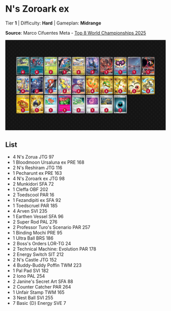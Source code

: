 # N's Zoroark ex

Tier **1** | Difficulty: **Hard** | Gameplan: **Midrange**

**Source**: Marco Cifuentes Meta - [Top 8 World Championships 2025](https://limitlesstcg.com/decks/list/18923)

![decklist](../../!Images/Standard/18SVI-BBWF/N%27s%20Zoroark%20ex.png)

## List
* 4 N's Zorua JTG 97
* 1 Bloodmoon Ursaluna ex PRE 168
* 2 N's Reshiram JTG 116
* 1 Pecharunt ex PRE 163
* 4 N's Zoroark ex JTG 98
* 2 Munkidori SFA 72
* 1 Cleffa OBF 202
* 2 Toedscool PAR 16
* 1 Fezandipiti ex SFA 92
* 1 Toedscruel PAR 185
* 4 Arven SVI 235
* 1 Earthen Vessel SFA 96
* 2 Super Rod PAL 276
* 2 Professor Turo's Scenario PAR 257
* 1 Binding Mochi PRE 95
* 1 Ultra Ball BRS 186
* 2 Boss's Orders LOR-TG 24
* 2 Technical Machine: Evolution PAR 178
* 2 Energy Switch SIT 212
* 2 N's Castle JTG 152
* 4 Buddy-Buddy Poffin TWM 223
* 1 Pal Pad SVI 182
* 2 Iono PAL 254
* 2 Janine's Secret Art SFA 88
* 2 Counter Catcher PAR 264
* 1 Unfair Stamp TWM 165
* 3 Nest Ball SVI 255
* 7 Basic {D} Energy SVE 7